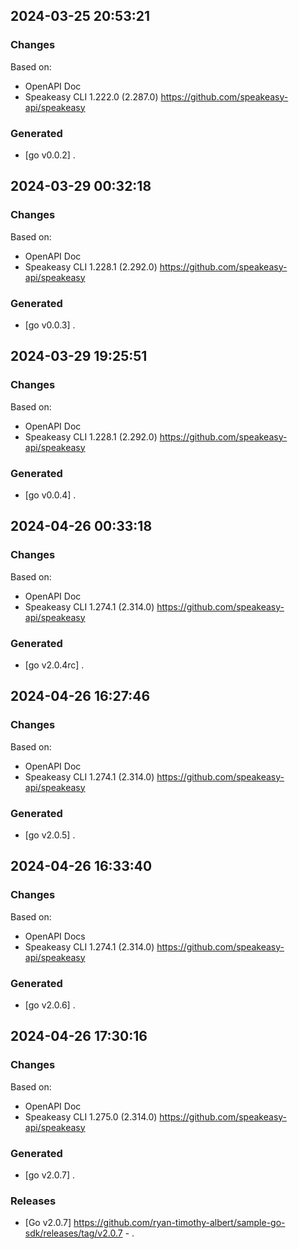 

## 2024-03-25 20:53:21
### Changes
Based on:
- OpenAPI Doc  
- Speakeasy CLI 1.222.0 (2.287.0) https://github.com/speakeasy-api/speakeasy
### Generated
- [go v0.0.2] .

## 2024-03-29 00:32:18
### Changes
Based on:
- OpenAPI Doc  
- Speakeasy CLI 1.228.1 (2.292.0) https://github.com/speakeasy-api/speakeasy
### Generated
- [go v0.0.3] .

## 2024-03-29 19:25:51
### Changes
Based on:
- OpenAPI Doc  
- Speakeasy CLI 1.228.1 (2.292.0) https://github.com/speakeasy-api/speakeasy
### Generated
- [go v0.0.4] .

## 2024-04-26 00:33:18
### Changes
Based on:
- OpenAPI Doc  
- Speakeasy CLI 1.274.1 (2.314.0) https://github.com/speakeasy-api/speakeasy
### Generated
- [go v2.0.4rc] .

## 2024-04-26 16:27:46
### Changes
Based on:
- OpenAPI Doc  
- Speakeasy CLI 1.274.1 (2.314.0) https://github.com/speakeasy-api/speakeasy
### Generated
- [go v2.0.5] .

## 2024-04-26 16:33:40
### Changes
Based on:
- OpenAPI Docs
- Speakeasy CLI 1.274.1 (2.314.0) https://github.com/speakeasy-api/speakeasy
### Generated
- [go v2.0.6] .

## 2024-04-26 17:30:16
### Changes
Based on:
- OpenAPI Doc  
- Speakeasy CLI 1.275.0 (2.314.0) https://github.com/speakeasy-api/speakeasy
### Generated
- [go v2.0.7] .
### Releases
- [Go v2.0.7] https://github.com/ryan-timothy-albert/sample-go-sdk/releases/tag/v2.0.7 - .
